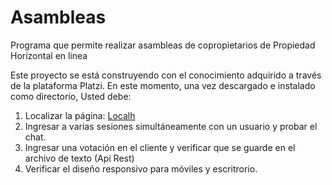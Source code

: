 # Asambleas
Programa que permite realizar asambleas de copropietarios de Propiedad Horizontal en linea

Este proyecto se está construyendo con el conocimiento adquirido a través de la plataforma Platzi. En este momento, una vez descargado e instalado como directorio, Usted debe:
1. Localizar la página: [Localh](http://localhost:3000/owner)
2. Ingresar a varias sesiones simultáneamente con un usuario y probar el chat.
3. Ingresar una votación en el cliente y verificar que se guarde en el archivo de texto (Api Rest)
4. Verificar el diseño responsivo para móviles y escritrorio.

   
